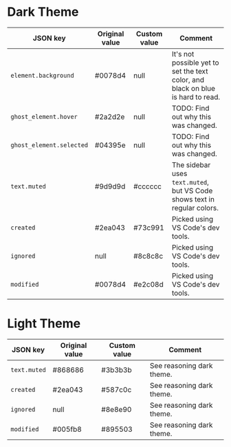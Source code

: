 # Dark Theme

| JSON key | Original value | Custom value | Comment |
| -------- | -------------- | ------------ | ------- |
|`element.background`|#0078d4|null|It's not possible yet to set the text color, and black on blue is hard to read.|
|`ghost_element.hover`|#2a2d2e|null|TODO: Find out why this was changed.|
|`ghost_element.selected`|#04395e|null|TODO: Find out why this was changed.|
|`text.muted`|#9d9d9d|#cccccc|The sidebar uses `text.muted`, but VS Code shows text in regular colors.|
|`created`|#2ea043|#73c991|Picked using VS Code's dev tools.|
|`ignored`|null|#8c8c8c|Picked using VS Code's dev tools.|
|`modified`|#0078d4|#e2c08d|Picked using VS Code's dev tools.|

# Light Theme

| JSON key | Original value | Custom value | Comment |
| -------- | -------------- | ------------ | ------- |
|`text.muted`|#868686|#3b3b3b|See reasoning dark theme.|
|`created`|#2ea043|#587c0c|See reasoning dark theme.|
|`ignored`|null|#8e8e90|See reasoning dark theme.|
|`modified`|#005fb8|#895503|See reasoning dark theme.|
